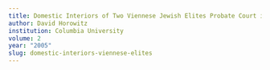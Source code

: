 ```yaml
---
title: Domestic Interiors of Two Viennese Jewish Elites Probate Court in Vienna, 1730s
author: David Horowitz
institution: Columbia University
volume: 2
year: "2005"
slug: domestic-interiors-viennese-elites
---
```

